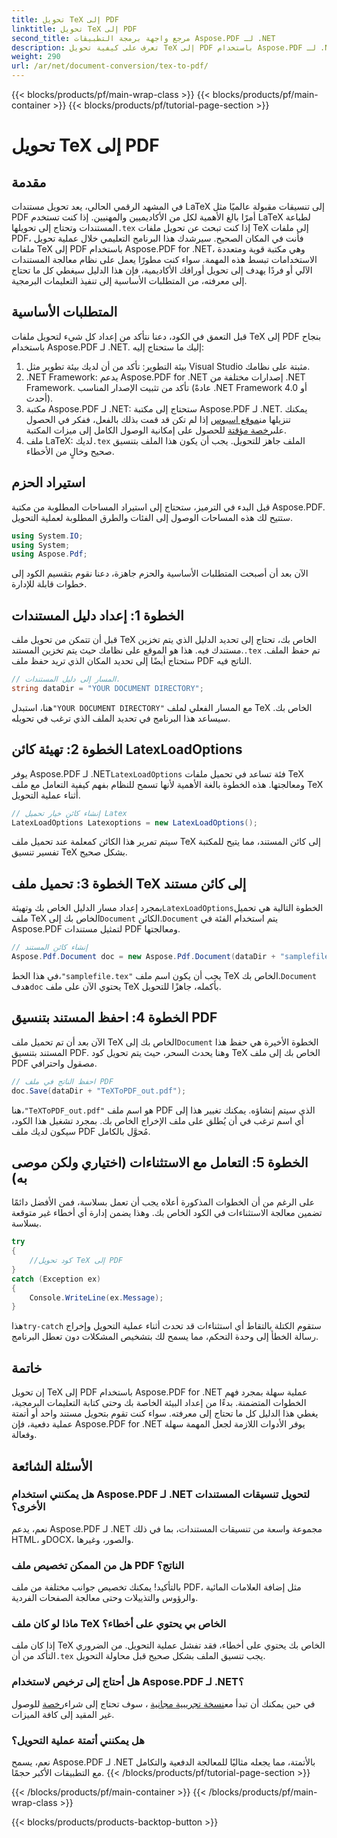 ```yaml
---
title: تحويل TeX إلى PDF
linktitle: تحويل TeX إلى PDF
second_title: مرجع واجهة برمجة التطبيقات Aspose.PDF لـ .NET
description: تعرف على كيفية تحويل TeX إلى PDF باستخدام Aspose.PDF لـ .NET من خلال هذا الدليل المفصل خطوة بخطوة. مثالي للمطورين ومحترفي المستندات.
weight: 290
url: /ar/net/document-conversion/tex-to-pdf/
---
```


{{< blocks/products/pf/main-wrap-class >}}
{{< blocks/products/pf/main-container >}}
{{< blocks/products/pf/tutorial-page-section >}}

# تحويل TeX إلى PDF

## مقدمة

في المشهد الرقمي الحالي، يعد تحويل مستندات LaTeX إلى تنسيقات مقبولة عالميًا مثل PDF أمرًا بالغ الأهمية لكل من الأكاديميين والمهنيين. إذا كنت تستخدم LaTeX لطباعة المستندات وتحتاج إلى تحويلها`.tex` إذا كنت تبحث عن تحويل ملفات TeX إلى ملفات PDF، فأنت في المكان الصحيح. سيرشدك هذا البرنامج التعليمي خلال عملية تحويل ملفات TeX إلى PDF باستخدام Aspose.PDF for .NET، وهي مكتبة قوية ومتعددة الاستخدامات تبسط هذه المهمة. سواء كنت مطورًا يعمل على نظام معالجة المستندات الآلي أو فردًا يهدف إلى تحويل أوراقك الأكاديمية، فإن هذا الدليل سيغطي كل ما تحتاج إلى معرفته، من المتطلبات الأساسية إلى تنفيذ التعليمات البرمجية.

## المتطلبات الأساسية

قبل التعمق في الكود، دعنا نتأكد من إعداد كل شيء لتحويل ملفات TeX إلى PDF بنجاح باستخدام Aspose.PDF لـ .NET. إليك ما ستحتاج إليه:

1. بيئة التطوير: تأكد من أن لديك بيئة تطوير مثل Visual Studio مثبتة على نظامك.
2. .NET Framework: يدعم Aspose.PDF for .NET إصدارات مختلفة من .NET Framework. تأكد من تثبيت الإصدار المناسب (عادةً .NET Framework 4.0 أو أحدث).
3.  مكتبة Aspose.PDF لـ .NET: ستحتاج إلى مكتبة Aspose.PDF لـ .NET. يمكنك تنزيلها من[موقع اسبوس](https://releases.aspose.com/pdf/net/) إذا لم تكن قد قمت بذلك بالفعل، ففكر في الحصول على[رخصة مؤقتة](https://purchase.aspose.com/temporary-license/) للحصول على إمكانية الوصول الكامل إلى ميزات المكتبة.
4.  ملف LaTeX: لديك`.tex` الملف جاهز للتحويل. يجب أن يكون هذا الملف بتنسيق صحيح وخالٍ من الأخطاء.

## استيراد الحزم

قبل البدء في الترميز، ستحتاج إلى استيراد المساحات المطلوبة من مكتبة Aspose.PDF. ستتيح لك هذه المساحات الوصول إلى الفئات والطرق المطلوبة لعملية التحويل.

```csharp
using System.IO;
using System;
using Aspose.Pdf;
```

الآن بعد أن أصبحت المتطلبات الأساسية والحزم جاهزة، دعنا نقوم بتقسيم الكود إلى خطوات قابلة للإدارة.

## الخطوة 1: إعداد دليل المستندات

قبل أن تتمكن من تحويل ملف TeX الخاص بك، تحتاج إلى تحديد الدليل الذي يتم تخزين مستندك فيه. هذا هو الموقع على نظامك حيث يتم تخزين المستند.`.tex` تم حفظ الملف. ستحتاج أيضًا إلى تحديد المكان الذي تريد حفظ ملف PDF الناتج فيه.

```csharp
// المسار إلى دليل المستندات.
string dataDir = "YOUR DOCUMENT DIRECTORY";
```

 هنا، استبدل`"YOUR DOCUMENT DIRECTORY"` مع المسار الفعلي لملف TeX الخاص بك. سيساعد هذا البرنامج في تحديد الملف الذي ترغب في تحويله.

## الخطوة 2: تهيئة كائن LatexLoadOptions

 يوفر Aspose.PDF لـ .NET`LatexLoadOptions` فئة تساعد في تحميل ملفات TeX ومعالجتها. هذه الخطوة بالغة الأهمية لأنها تسمح للنظام بفهم كيفية التعامل مع ملف TeX أثناء عملية التحويل.

```csharp
// إنشاء كائن خيار تحميل Latex
LatexLoadOptions Latexoptions = new LatexLoadOptions();
```

سيتم تمرير هذا الكائن كمعلمة عند تحميل ملف TeX إلى كائن المستند، مما يتيح للمكتبة تفسير تنسيق TeX بشكل صحيح.

## الخطوة 3: تحميل ملف TeX إلى كائن مستند

 بمجرد إعداد مسار الدليل الخاص بك وتهيئة`LatexLoadOptions`الخطوة التالية هي تحميل ملف TeX الخاص بك إلى`Document` الكائن.`Document` يتم استخدام الفئة في Aspose.PDF لتمثيل مستندات PDF ومعالجتها. 

```csharp
// إنشاء كائن المستند
Aspose.Pdf.Document doc = new Aspose.Pdf.Document(dataDir + "samplefile.tex", Latexoptions);
```

 في هذا الخط،`"samplefile.tex"` يجب أن يكون اسم ملف TeX الخاص بك.`Document` هدف`doc` يحتوي الآن على ملف TeX بأكمله، جاهزًا للتحويل.

## الخطوة 4: احفظ المستند بتنسيق PDF

 الآن بعد أن تم تحميل ملف TeX الخاص بك إلى`Document` الخطوة الأخيرة هي حفظ هذا المستند بتنسيق PDF. وهنا يحدث السحر، حيث يتم تحويل كود TeX الخاص بك إلى ملف PDF مصقول واحترافي.

```csharp
// احفظ الناتج في ملف PDF
doc.Save(dataDir + "TeXToPDF_out.pdf");
```

 هنا،`"TeXToPDF_out.pdf"` هو اسم ملف PDF الذي سيتم إنشاؤه. يمكنك تغيير هذا إلى أي اسم ترغب في أن يُطلق على ملف الإخراج الخاص بك. بمجرد تشغيل هذا الكود، سيكون لديك ملف PDF مُحوَّل بالكامل.

## الخطوة 5: التعامل مع الاستثناءات (اختياري ولكن موصى به)

على الرغم من أن الخطوات المذكورة أعلاه يجب أن تعمل بسلاسة، فمن الأفضل دائمًا تضمين معالجة الاستثناءات في الكود الخاص بك. وهذا يضمن إدارة أي أخطاء غير متوقعة بسلاسة.

```csharp
try
{
    //كود تحويل TeX إلى PDF
}
catch (Exception ex)
{
    Console.WriteLine(ex.Message);
}
```

 هذا`try-catch` ستقوم الكتلة بالتقاط أي استثناءات قد تحدث أثناء عملية التحويل وإخراج رسالة الخطأ إلى وحدة التحكم، مما يسمح لك بتشخيص المشكلات دون تعطل البرنامج.

## خاتمة

إن تحويل TeX إلى PDF باستخدام Aspose.PDF for .NET عملية سهلة بمجرد فهم الخطوات المتضمنة. بدءًا من إعداد البيئة الخاصة بك وحتى كتابة التعليمات البرمجية، يغطي هذا الدليل كل ما تحتاج إلى معرفته. سواء كنت تقوم بتحويل مستند واحد أو أتمتة عملية دفعية، فإن Aspose.PDF for .NET يوفر الأدوات اللازمة لجعل المهمة سهلة وفعالة.

## الأسئلة الشائعة

### هل يمكنني استخدام Aspose.PDF لـ .NET لتحويل تنسيقات المستندات الأخرى؟
نعم، يدعم Aspose.PDF لـ .NET مجموعة واسعة من تنسيقات المستندات، بما في ذلك HTML، وDOCX، والصور، وغيرها.

### هل من الممكن تخصيص ملف PDF الناتج؟
بالتأكيد! يمكنك تخصيص جوانب مختلفة من ملف PDF، مثل إضافة العلامات المائية والرؤوس والتذييلات وحتى معالجة الصفحات الفردية.

### ماذا لو كان ملف TeX الخاص بي يحتوي على أخطاء؟
 إذا كان ملف TeX الخاص بك يحتوي على أخطاء، فقد تفشل عملية التحويل. من الضروري التأكد من أن`.tex` يجب تنسيق الملف بشكل صحيح قبل محاولة التحويل.

### هل أحتاج إلى ترخيص لاستخدام Aspose.PDF لـ .NET؟
 في حين يمكنك أن تبدأ مع[نسخة تجريبية مجانية](https://releases.aspose.com/) ، سوف تحتاج إلى شراء[رخصة](https://purchase.aspose.com/buy) للوصول غير المقيد إلى كافة الميزات.

### هل يمكنني أتمتة عملية التحويل؟
نعم، يسمح Aspose.PDF لـ .NET بالأتمتة، مما يجعله مثاليًا للمعالجة الدفعية والتكامل مع التطبيقات الأكبر حجمًا.
{{< /blocks/products/pf/tutorial-page-section >}}

{{< /blocks/products/pf/main-container >}}
{{< /blocks/products/pf/main-wrap-class >}}

{{< blocks/products/products-backtop-button >}}
